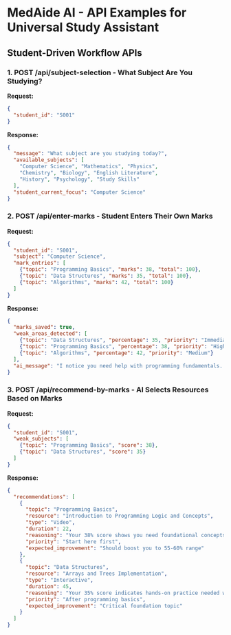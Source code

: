 # MedAide AI - API Examples for Universal Study Assistant

## Student-Driven Workflow APIs

### 1. POST /api/subject-selection - What Subject Are You Studying?

**Request:**
```json
{
  "student_id": "S001"
}
```

**Response:**
```json
{
  "message": "What subject are you studying today?",
  "available_subjects": [
    "Computer Science", "Mathematics", "Physics", 
    "Chemistry", "Biology", "English Literature", 
    "History", "Psychology", "Study Skills"
  ],
  "student_current_focus": "Computer Science"
}
```

### 2. POST /api/enter-marks - Student Enters Their Own Marks

**Request:**
```json
{
  "student_id": "S001",
  "subject": "Computer Science",
  "mark_entries": [
    {"topic": "Programming Basics", "marks": 38, "total": 100},
    {"topic": "Data Structures", "marks": 35, "total": 100},
    {"topic": "Algorithms", "marks": 42, "total": 100}
  ]
}
```

**Response:**
```json
{
  "marks_saved": true,
  "weak_areas_detected": [
    {"topic": "Data Structures", "percentage": 35, "priority": "Immediate"},
    {"topic": "Programming Basics", "percentage": 38, "priority": "High"},
    {"topic": "Algorithms", "percentage": 42, "priority": "Medium"}
  ],
  "ai_message": "I notice you need help with programming fundamentals. Let me find the right resources for you."
}
```

### 3. POST /api/recommend-by-marks - AI Selects Resources Based on Marks

**Request:**
```json
{
  "student_id": "S001",
  "weak_subjects": [
    {"topic": "Programming Basics", "score": 38},
    {"topic": "Data Structures", "score": 35}
  ]
}
```

**Response:**
```json
{
  "recommendations": [
    {
      "topic": "Programming Basics",
      "resource": "Introduction to Programming Logic and Concepts",
      "type": "Video",
      "duration": 22,
      "reasoning": "Your 38% score shows you need foundational concepts. This video covers variables, loops, and basic logic.",
      "priority": "Start here first",
      "expected_improvement": "Should boost you to 55-60% range"
    },
    {
      "topic": "Data Structures", 
      "resource": "Arrays and Trees Implementation",
      "type": "Interactive",
      "duration": 45,
      "reasoning": "Your 35% score indicates hands-on practice needed with data structures implementation.",
      "priority": "After programming basics",
      "expected_improvement": "Critical foundation topic"
    }
  ]
}
```
